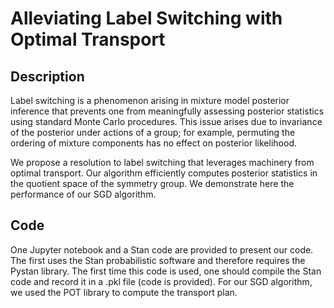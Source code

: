 # Alleviating Label Switching with Optimal Transport


## Description

Label switching is a phenomenon arising in mixture model posterior inference that prevents one from meaningfully assessing posterior statistics using standard Monte Carlo procedures. This issue arises due to invariance of the posterior under actions of a group; for example, permuting the ordering of mixture components has no effect on posterior likelihood. 

We propose a resolution to label switching that leverages machinery from optimal transport. 
Our algorithm efficiently computes posterior statistics in the quotient space of the 
symmetry group. We demonstrate here the performance of our SGD algorithm.

## Code

One Jupyter notebook and a Stan code are provided to present our code. The first uses the Stan probabilistic
software and therefore requires the Pystan library. The first time this code is used, one should compile the Stan code and record it in a .pkl file (code is provided). For our SGD algorithm, we used the POT library to compute the transport plan.
